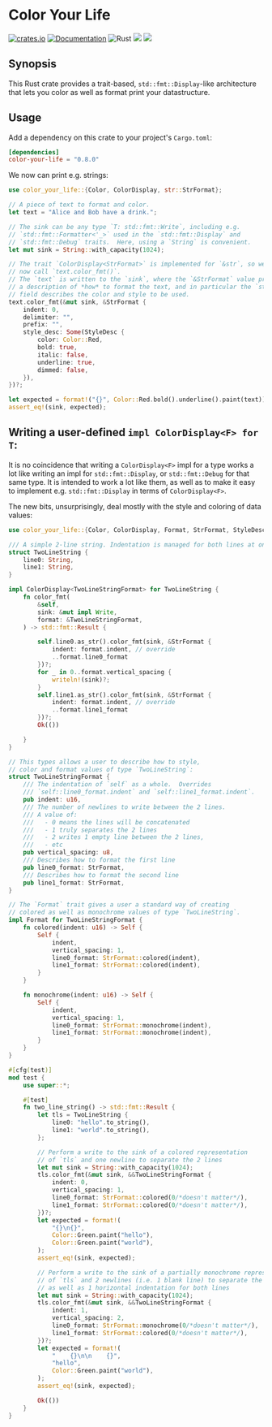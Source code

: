 # Color Your Life

[![crates.io](https://img.shields.io/crates/v/color-your-life?label=color-your-life)](https://crates.io/crates/color-your-life)
[![Documentation](https://docs.rs/color-your-life/badge.svg)](https://docs.rs/color-your-life/latest)
![Rust](https://github.com/jjpe/color-your-life/workflows/Rust/badge.svg)
![](https://img.shields.io/badge/rustc-1.68.2+-red.svg)
![](https://img.shields.io/crates/l/color-your-life)

## Synopsis

This Rust crate provides a trait-based, `std::fmt::Display`-like architecture
that lets you color as well as format print your datastructure.

## Usage

Add a dependency on this crate to your project's `Cargo.toml`:
``` toml
[dependencies]
color-your-life = "0.8.0"
```

We now can print e.g. strings:
```rust
use color_your_life::{Color, ColorDisplay, str::StrFormat};

// A piece of text to format and color.
let text = "Alice and Bob have a drink.";

// The sink can be any type `T: std::fmt::Write`, including e.g.
// `std::fmt::Formatter<'_>` used in the `std::fmt::Display` and
// `std::fmt::Debug` traits.  Here, using a `String` is convenient.
let mut sink = String::with_capacity(1024);

// The trait `ColorDisplay<StrFormat>` is implemented for `&str`, so we can
// now call `text.color_fmt()`.
// The `text` is written to the `sink`, where the `&StrFormat` value provides
// a description of *how* to format the text, and in particular the `style_desc`
// field describes the color and style to be used.
text.color_fmt(&mut sink, &StrFormat {
    indent: 0,
    delimiter: "",
    prefix: "",
    style_desc: Some(StyleDesc {
        color: Color::Red,
        bold: true,
        italic: false,
        underline: true,
        dimmed: false,
    }),
})?;

let expected = format!("{}", Color::Red.bold().underline().paint(text));
assert_eq!(sink, expected);
```

## Writing a user-defined `impl ColorDisplay<F> for T`:

It is no coincidence that writing a `ColorDisplay<F>` impl for a type works
a lot like writing an impl for `std::fmt::Display`, or `std::fmt::Debug` for
that same type.
It is intended to work a lot like them, as well as to make it easy
to implement e.g. `std::fmt::Display` in terms of `ColorDisplay<F>`.

The new bits, unsurprisingly, deal mostly with the style and coloring
of data values:
``` rust
use color_your_life::{Color, ColorDisplay, Format, StrFormat, StyleDesc};

/// A simple 2-line string. Indentation is managed for both lines at once.
struct TwoLineString {
    line0: String,
    line1: String,
}

impl ColorDisplay<TwoLineStringFormat> for TwoLineString {
    fn color_fmt(
        &self,
        sink: &mut impl Write,
        format: &TwoLineStringFormat,
    ) -> std::fmt::Result {

        self.line0.as_str().color_fmt(sink, &StrFormat {
            indent: format.indent, // override
            ..format.line0_format
        })?;
        for _ in 0..format.vertical_spacing {
            writeln!(sink)?;
        }
        self.line1.as_str().color_fmt(sink, &StrFormat {
            indent: format.indent, // override
            ..format.line1_format
        })?;
        Ok(())

    }
}

// This types allows a user to describe how to style,
// color and format values of type `TwoLineString`:
struct TwoLineStringFormat {
    /// The indentation of `self` as a whole.  Overrides
    /// `self::line0_format.indent` and `self::line1_format.indent`.
    pub indent: u16,
    /// The number of newlines to write between the 2 lines.
    /// A value of:
    ///   - 0 means the lines will be concatenated
    ///   - 1 truly separates the 2 lines
    ///   - 2 writes 1 empty line between the 2 lines,
    ///   - etc
    pub vertical_spacing: u8,
    /// Describes how to format the first line
    pub line0_format: StrFormat,
    /// Describes how to format the second line
    pub line1_format: StrFormat,
}

// The `Format` trait gives a user a standard way of creating
// colored as well as monochrome values of type `TwoLineString`.
impl Format for TwoLineStringFormat {
    fn colored(indent: u16) -> Self {
        Self {
            indent,
            vertical_spacing: 1,
            line0_format: StrFormat::colored(indent),
            line1_format: StrFormat::colored(indent),
        }
    }

    fn monochrome(indent: u16) -> Self {
        Self {
            indent,
            vertical_spacing: 1,
            line0_format: StrFormat::monochrome(indent),
            line1_format: StrFormat::monochrome(indent),
        }
    }
}

#[cfg(test)]
mod test {
    use super::*;

    #[test]
    fn two_line_string() -> std::fmt::Result {
        let tls = TwoLineString {
            line0: "hello".to_string(),
            line1: "world".to_string(),
        };

        // Perform a write to the sink of a colored representation
        // of `tls` and one newline to separate the 2 lines
        let mut sink = String::with_capacity(1024);
        tls.color_fmt(&mut sink, &&TwoLineStringFormat {
            indent: 0,
            vertical_spacing: 1,
            line0_format: StrFormat::colored(0/*doesn't matter*/),
            line1_format: StrFormat::colored(0/*doesn't matter*/),
        })?;
        let expected = format!(
            "{}\n{}",
            Color::Green.paint("hello"),
            Color::Green.paint("world"),
        );
        assert_eq!(sink, expected);

        // Perform a write to the sink of a partially monochrome representation
        // of `tls` and 2 newlines (i.e. 1 blank line) to separate the 2 lines,
        // as well as 1 horizontal indentation for both lines
        let mut sink = String::with_capacity(1024);
        tls.color_fmt(&mut sink, &&TwoLineStringFormat {
            indent: 1,
            vertical_spacing: 2,
            line0_format: StrFormat::monochrome(0/*doesn't matter*/),
            line1_format: StrFormat::colored(0/*doesn't matter*/),
        })?;
        let expected = format!(
            "    {}\n\n    {}",
            "hello",
            Color::Green.paint("world"),
        );
        assert_eq!(sink, expected);

        Ok(())
    }
}

```

